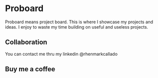 # Proboard

Proboard means project board. This is where I showcase my projects and ideas. I enjoy to waste my time building on useful and useless projects.

## Collaboration

You can contact me thru my linkedin @rhenmarkcallado

## Buy me a coffee
